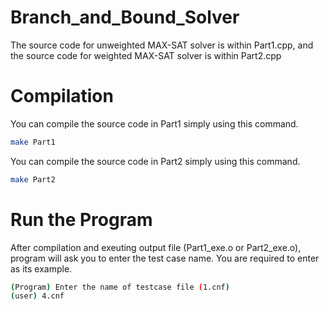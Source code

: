 # Branch_and_Bound_Solver
The source code for unweighted MAX-SAT solver is within Part1.cpp, and the source code for weighted MAX-SAT solver is within Part2.cpp

# Compilation
You can compile the source code in Part1 simply using this command.

```bash
make Part1
```
You can compile the source code in Part2 simply using this command.

```bash
make Part2
```

# Run the Program
After compilation and exeuting output file (Part1_exe.o or Part2_exe.o), program will ask you to enter the test case name. You are required to enter as its example.
```bash
(Program) Enter the name of testcase file (1.cnf)
(user) 4.cnf